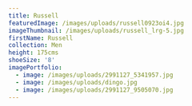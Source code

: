 ```yaml
---
title: Russell
featuredImage: /images/uploads/russell0923oi4.jpg
imageThumbnail: /images/uploads/russell_lrg-5.jpg
firstName: Russell
collection: Men
height: 175cms
shoeSize: '8'
imagePortfolio:
  - image: /images/uploads/2991127_5341957.jpg
  - image: /images/uploads/dingo.jpg
  - image: /images/uploads/2991127_9505070.jpg
---
```


